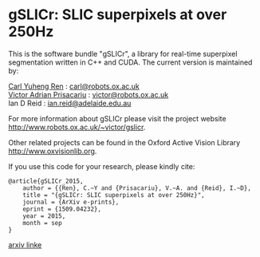 # gSLICr: SLIC superpixels at over 250Hz

This is the software bundle "gSLICr", a library for real-time superpixel segmentation written in C++ and CUDA. The current version is maintained by:

  [Carl Yuheng Ren](http://www.carlyuheng.com/) : <carl@robots.ox.ac.uk>  
  [Victor Adrian Prisacariu](http://www.robots.ox.ac.uk/~victor/) : <victor@robots.ox.ac.uk>  
  Ian D Reid : <ian.reid@adelaide.edu.au>  

For more information about gSLICr please visit the project website <http://www.robots.ox.ac.uk/~victor/gslicr>. 

Other related projects can be found in the Oxford Active Vision Library <http://www.oxvisionlib.org>.

If you use this code for your research, please kindly cite:
```
@article{gSLICr_2015,
	author = {{Ren}, C.~Y and {Prisacariu}, V.~A. and {Reid}, I.~D},
	title = "{gSLICr: SLIC superpixels at over 250Hz}",
	journal = {ArXiv e-prints},
	eprint = {1509.04232},
	year = 2015,
	month = sep
}
```
[arxiv linke](http://arxiv.org/abs/1509.04232)
